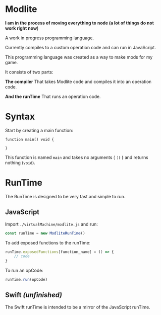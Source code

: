 # Modlite

**I am in the process of moving everything to node (a lot of things do not work right now)**

A work in progress programming language.

Currently compiles to a custom operation code and can run in JavaScript.

This programming language was created as a way to make mods for my game.

It consists of two parts:

**The compiler** That takes Modlite code and compiles it into an operation code.

**And the runTime** That runs an operation code.

# Syntax

Start by creating a main function:

```modlite
function main() void {
	
}
```

This function is named `main` and takes no arguments ( `()` ) and returns nothing (`void`).

# RunTime

The RunTime is designed to be very fast and simple to run.

## JavaScript

Import `./virtualMachine/modlite.js` and run:
```JavaScript
const runTime = new ModliteRunTime()
```

To add exposed functions to the runTime:
```JavaScript
runTime.exposedFunctions[function_name] = () => {
	// code
}
```

To run an opCode:
```JavaScript
runTime.run(opCode)
```

## Swift _(unfinished)_

The Swift runTime is intended to be a mirror of the JavaScript runTime.